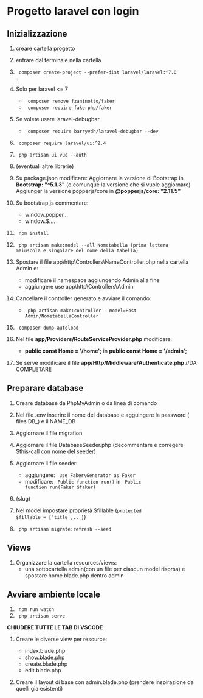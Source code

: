 # Progetto laravel con login

## Inizializzazione

1. creare cartella progetto

1. entrare dal terminale nella cartella

1. <code> composer create-project --prefer-dist laravel/laravel:^7.0 . </code>

1. Solo per laravel <= 7

    - <code> composer remove fzaninotto/faker</code>
    - <code> composer require fakerphp/faker</code>

1. Se volete usare laravel-debugbar

    - <code> composer require barryvdh/laravel-debugbar --dev</code>

1. <code> composer require laravel/ui:^2.4 </code>

1. <code> php artisan ui vue --auth </code>

1. (eventuali altre librerie)

1. Su package.json modificare:
   Aggiornare la versione di Bootstrap in **Bootstrap: "^5.1.3"** (o comunque la versione che si vuole aggiornare)
   Aggiunger la versione popperjs/core in **@popperjs/core: "2.11.5"**

1. Su bootstrap.js commentare:

    - window.popper...
    - window.$....

1. <code> npm install </code>

1. <code> php artisan make:model --all Nometabella (prima lettera maiuscola e singolare del nome della tabella) </code>

1. Spostare il file app\http\Controllers\NameController.php nella cartella Admin e:

    - modificare il namespace aggiungendo Admin alla fine
    - aggiungere use app\http\Controllers\Admin

1. Cancellare il controller generato e avviare il comando:

    - <code> php artisan make:controller --model=Post Admin/NometabellaController </code>

1. <code> composer dump-autoload </code>

1. Nel file **app/Providers/RouteServiceProvider.php** modificare:

    - **public const Home = '/home';** in **public const Home = '/admin';**

1. Se serve modificare il file **app/Http/Middleware/Authenticate.php** //DA COMPLETARE

## Preparare database

1. Creare database da PhpMyAdmin o da linea di comando

1. Nel file .env inserire il nome del database e agguingere la password ( files DB\_) e il NAME_DB

1. Aggiornare il file migration

1. Aggiornare il file DatabaseSeeder.php (decommentare e corregere $this-call con nome del seeder)

1. Aggiornare il file seeder:

    - aggiungere: <code> use Faker\Generator as Faker</code>
    - modificare: <code> Public function run()</code> in <code> Public function run(Faker $faker)</code>

1. (slug)

1. Nel model impostare proprietà $fillable (<code>protected $fillable = ['title',...]</code>)

1. <code> php artisan migrate:refresh --seed</code>

## Views

1. Organizzare la cartella resources/views:
    - una sottocartella admin(con un file per ciascun model risorsa) e spostare home.blade.php dentro admin

## Avviare ambiente locale

1. <code> npm run watch </code>
1. <code> php artisan serve </code>

**CHIUDERE TUTTE LE TAB DI VSCODE**

1. Creare le diverse view per resource:

    - index.blade.php
    - show.blade.php
    - create.blade.php
    - edit.blade.php

1. Creare il layout di base con admin.blade.php (prendere inspirazione da quelli gia esistenti)
